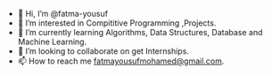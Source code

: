 - 👋 Hi, I’m @fatma-yousuf
- 👀 I’m interested in Compititive Programming ,Projects.
- 🌱 I’m currently learning Algorithms, Data Structures, Database and Machine Learning.
- 💞️ I’m looking to collaborate on get Internships.
- 📫 How to reach me fatmayousufmohamed@gmail.com.

<!---
fatma-yousuf/fatma-yousuf is a ✨ special ✨ repository because its `README.md` (this file) appears on your GitHub profile.
You can click the Preview link to take a look at your changes.
--->
